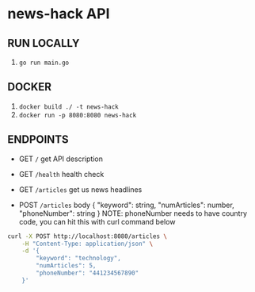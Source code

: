 # news-hack API

## RUN LOCALLY

1. `go run main.go`

## DOCKER

1. `docker build ./ -t news-hack`
2. `docker run -p 8080:8080 news-hack`

## ENDPOINTS

- GET `/`
  get API description

- GET `/health`
  health check

- GET `/articles`
  get us news headlines

- POST `/articles`
  body {
  "keyword": string,
  "numArticles": number,
  "phoneNumber": string
  }
  NOTE: phoneNumber needs to have country code, you can hit this with curl command below

```sh
curl -X POST http://localhost:8080/articles \
    -H "Content-Type: application/json" \
    -d '{
        "keyword": "technology",
        "numArticles": 5,
        "phoneNumber": "441234567890"
    }'
```
